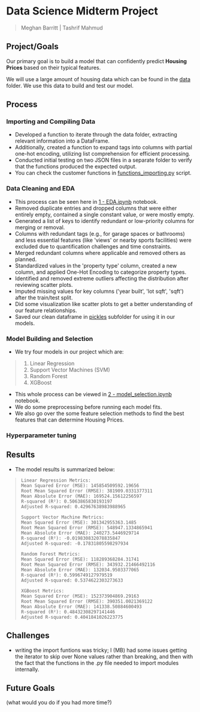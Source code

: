 # Data Science Midterm Project
> Meghan Barritt | Tashrif Mahmud

## Project/Goals
Our primary goal is to build a model that can confidently predict **Housing Prices** based on their typical features.

We will use a large amount of housing data which can be found in the [data](https://github.com/MeghanBarritt/midterm_project_housing_prices/tree/main/data) folder. We use this data to build and test our model.

## Process
### Importing and Compiling Data
- Developed a function to iterate through the data folder, extracting relevant information into a DataFrame. 
- Additionally, created a function to expand tags into columns with partial one-hot encoding, utilizing list comprehension for efficient processing.
- Conducted initial testing on two JSON files in a separate folder to verify that the functions produced the expected output.
- You can check the customer functions in [functions_importing.py](https://github.com/MeghanBarritt/midterm_project_housing_prices/blob/main/notebooks/functions_importing.py) script.

### Data Cleaning and EDA
- This process can be seen here in [1 - EDA.ipynb](https://github.com/MeghanBarritt/midterm_project_housing_prices/blob/main/notebooks/1%20-%20EDA.ipynb) notebook.
- Removed duplicate entries and dropped columns that were either entirely empty, contained a single constant value, or were mostly empty.
- Generated a list of keys to identify redundant or low-priority columns for merging or removal. 
- Columns with redundant tags (e.g., for garage spaces or bathrooms) and less essential features (like 'views' or nearby sports facilities) were excluded due to quantification challenges and time constraints.
- Merged redundant columns where applicable and removed others as planned.
- Standardized values in the 'property type' column, created a new column, and applied One-Hot Encoding to categorize property types.
- Identified and removed extreme outliers affecting the distribution after reviewing scatter plots.
- Imputed missing values for key columns ('year built', 'lot sqft', 'sqft') after the train/test split.
- Did some visualization like scatter plots to get a better understanding of our feature relationships.
- Saved our clean dataframe in [pickles](https://github.com/MeghanBarritt/midterm_project_housing_prices/tree/main/notebooks/pickles) subfolder for using it in our models. 

### Model Building and Selection
- We try four models in our project which are:
> 1. Linear Regression
> 2. Support Vector Machines (SVM)
> 3. Random Forest
> 4. XGBoost
- This whole process can be viewed in [2 - model_selection.ipynb](https://github.com/MeghanBarritt/midterm_project_housing_prices/blob/main/notebooks/2%20-%20model_selection.ipynb) notebook.
- We do some preprocessing before running each model fits.
- We also go over the some feature selection methods to find the best features that can determine Housing Prices.

### Hyperparameter tuning




## Results
- The model results is summarized below: 
> ```
> Linear Regression Metrics:
> Mean Squared Error (MSE): 145854509592.19656
> Root Mean Squared Error (RMSE): 381909.0331377311
> Mean Absolute Error (MAE): 169524.15612256597
> R-squared (R²): 0.5063865830193197
> Adjusted R-squared: 0.42967638983988965
> 
> Support Vector Machine Metrics:
> Mean Squared Error (MSE): 301342955363.1485
> Root Mean Squared Error (RMSE): 548947.1334865941
> Mean Absolute Error (MAE): 240273.5446929714
> R-squared (R²): -0.019830832078835847
> Adjusted R-squared: -0.17831805598297934
>
> Random Forest Metrics:
> Mean Squared Error (MSE): 118289368284.31741
> Root Mean Squared Error (RMSE): 343932.21466492116
> Mean Absolute Error (MAE): 132034.9503377065
> R-squared (R²): 0.5996749127979519
> Adjusted R-squared: 0.5374622303273633
>
> XGBoost Metrics:
> Mean Squared Error (MSE): 152373904869.29163
> Root Mean Squared Error (RMSE): 390351.0021369122
> Mean Absolute Error (MAE): 141338.50884600493
> R-squared (R²): 0.48432308297141446
> Adjusted R-squared: 0.4041841026223775
> ```

## Challenges 
- writing the import funtions was tricky; I (MB) had some issues getting the iterator to skip over None values rather than breaking, and then with the fact that the functions in the .py file needed to import modules internally. 

## Future Goals
(what would you do if you had more time?)
